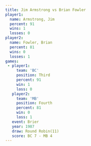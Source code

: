 ```yaml
---
title: Jim Armstrong vs Brian Fowler
player1:              
  name: Armstrong, Jim
  percent: 91         
  wins: 1             
  losses: 0           
player2:              
  name: Fowler, Brian 
  percent: 81         
  wins: 0             
  losses: 1           
games:
 - player1:         
     team: 'BC'     
     position: Third
     percent: 91    
     win: 1         
     loss: 0        
   player2:          
     team: 'MB'      
     position: Fourth
     percent: 81     
     win: 0          
     loss: 1         
   event: Brier         
   year: 1987           
   draw: Round Robin(11)
   score: BC 7 - MB 4   
---
```

